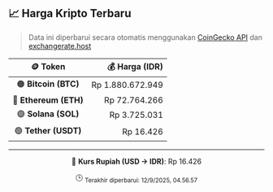 

<!-- HARGA_KRIPTO -->
## 📈 Harga Kripto Terbaru

> Data ini diperbarui secara otomatis menggunakan [CoinGecko API](https://www.coingecko.com/) dan [exchangerate.host](https://exchangerate.host/)

<div align="center">

| 🪙 Token | 💰 Harga (IDR) |
|:------:|---------------:|
| 🟠 **Bitcoin (BTC)**   | Rp 1.880.672.949 |
| 🔵 **Ethereum (ETH)**  | Rp 72.764.266 |
| 🟣 **Solana (SOL)**    | Rp 3.725.031 |
| 🟢 **Tether (USDT)**   | Rp 16.426 |

---

💱 **Kurs Rupiah (USD → IDR)**: Rp 16.426

🕒 <sub>Terakhir diperbarui: 12/9/2025, 04.56.57</sub>

</div>
<!-- /HARGA_KRIPTO -->